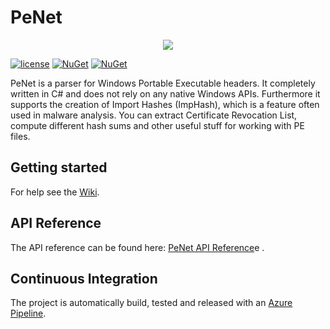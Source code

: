 # PeNet
<p align="center">
    <img src="https://github.com/secana/PeNet/blob/master/src/PEditor/Icons/PEditor.png" />
</p>

[![license](https://img.shields.io/github/license/secana/penet.svg)](https://raw.githubusercontent.com/secana/PeNet/master/LICENSE)
[![NuGet](https://img.shields.io/nuget/v/PeNet.svg)](https://www.nuget.org/packages/PeNet/)
[![NuGet](https://img.shields.io/nuget/dt/PeNet.svg)](https://www.nuget.org/packages/PeNet/)

PeNet is a parser for Windows Portable Executable headers. It completely written in C# and does not rely on any native Windows APIs.
Furthermore it supports the creation of Import Hashes (ImpHash), which is a feature often used in malware analysis. You can extract Certificate Revocation List, compute different hash sums and other useful stuff for working with PE files.

## Getting started

For help see the [Wiki](https://github.com/secana/PeNet/wiki).

## API Reference

The API reference can be found here: [PeNet API Reference](http://secana.github.io/PeNet)e .

## Continuous Integration

The project is automatically build, tested and released with an [Azure Pipeline](https://dev.azure.com/secana/PeNet).